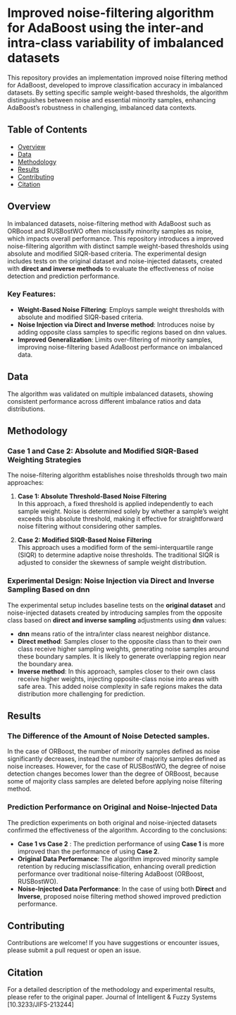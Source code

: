 # Improved noise-filtering algorithm for AdaBoost using the inter-and intra-class variability of imbalanced datasets

This repository provides an implementation improved noise filtering method for AdaBoost, developed to improve classification accuracy in imbalanced datasets. By setting specific sample weight-based thresholds, the algorithm distinguishes between noise and essential minority samples, enhancing AdaBoost’s robustness in challenging, imbalanced data contexts.

## Table of Contents
- [Overview](#overview)
- [Data](#data)
- [Methodology](#methodology)
- [Results](#results)
- [Contributing](#contributing)
- [Citation](#citation)

## Overview
In imbalanced datasets, noise-filtering method with AdaBoost such as ORBoost and RUSBostWO often misclassify minority samples as noise, which impacts overall performance. This repository introduces a improved noise-filtering algorithm with distinct sample weight-based thresholds using absolute and modified SIQR-based criteria. The experimental design includes tests on the original dataset and noise-injected datasets, created with **direct and inverse methods** to evaluate the effectiveness of noise detection and prediction performance.

### Key Features:
- **Weight-Based Noise Filtering**: Employs sample weight thresholds with absolute and modified SIQR-based criteria.
- **Noise Injection via Direct and Inverse method**: Introduces noise by adding opposite class samples to specific regions based on dnn values.
- **Improved Generalization**: Limits over-filtering of minority samples, improving noise-filtering based AdaBoost performance on imbalanced data.

## Data
The algorithm was validated on multiple imbalanced datasets, showing consistent performance across different imbalance ratios and data distributions.

## Methodology

### Case 1 and Case 2: Absolute and Modified SIQR-Based Weighting Strategies
The noise-filtering algorithm establishes noise thresholds through two main approaches:

1. **Case 1: Absolute Threshold-Based Noise Filtering**  
   In this approach, a fixed threshold is applied independently to each sample weight. Noise is determined solely by whether a sample’s weight exceeds this absolute threshold, making it effective for straightforward noise filtering without considering other samples.

2. **Case 2: Modified SIQR-Based Noise Filtering**  
   This approach uses a modified form of the semi-interquartile range (SIQR) to determine adaptive noise thresholds. The traditional SIQR is adjusted to consider the skewness of sample weight distribution. 

### Experimental Design: Noise Injection via Direct and Inverse Sampling Based on dnn
The experimental setup includes baseline tests on the **original dataset** and noise-injected datasets created by introducing samples from the opposite class based on **direct and inverse sampling** adjustments using **dnn** values:
- **dnn** means ratio of the intra/inter class nearest neighbor distance.
- **Direct method**: Samples closer to the opposite class than to their own class receive higher sampling weights, generating noise samples around these boundary samples. It is likely to generate overlapping region near the boundary area. 
- **Inverse method**: In this approach, samples closer to their own class receive higher weights, injecting opposite-class noise into areas with safe area. This added noise complexity in safe regions makes the data distribution more challenging for prediction.

## Results

### The Difference of the Amount of Noise Detected samples.
In the case of ORBoost, the number of minority samples defined as noise significantly decreases, instead the number of majority samples defined as noise increases.
However, for the case of RUSBostWO, the degree of noise detection changes becomes lower than the degree of ORBoost, because some of majority class samples are deleted before applying noise filtering method.

### Prediction Performance on Original and Noise-Injected Data
The prediction experiments on both original and noise-injected datasets confirmed the effectiveness of the algorithm. According to the conclusions:
- **Case 1 vs Case 2** : The prediction performance of using **Case 1** is more improved than the performance of using **Case 2**.
- **Original Data Performance**: The algorithm improved minority sample retention by reducing misclassification, enhancing overall prediction performance over traditional noise-filtering AdaBoost (ORBoost, RUSBostWO).
- **Noise-Injected Data Performance**: In the case of using both **Direct** and **Inverse**, proposed noise filtering method showed improved prediction performance. 

## Contributing

Contributions are welcome! If you have suggestions or encounter issues, please submit a pull request or open an issue.

## Citation
For a detailed description of the methodology and experimental results, please refer to the original paper. Journal of Intelligent & Fuzzy Systems [10.3233/JIFS-213244]

